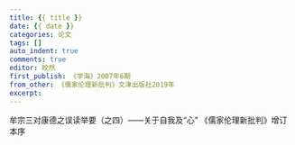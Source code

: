 ```yaml
---
title: {{ title }}
date: {{ date }}
categories: 论文
tags: []
auto_indent: true
comments: true
editor: 皎然
first_publish: 《学海》2007年6期
from_other: 《儒家伦理新批判》文津出版社2019年
excerpt:
---
```

牟宗三对康德之误读举要（之四）——关于自我及“心”
《儒家伦理新批判》增订本序
